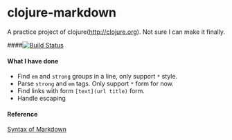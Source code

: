 clojure-markdown
================

A practice project of clojure(http://clojure.org). Not sure I can make it finally.

####[![Build Status](https://secure.travis-ci.org/kevin4byte/clojure-markdown.png?branch=master)](https://travis-ci.org/kevin4byte/clojure-markdown)
#### What I have done

* Find `em` and `strong` groups in a line, only support `*` style.
* Parse `strong` and `em` tags. Only support `*` form for now.
* Find links with form `[text](url title)` form.
* Handle escaping


#### Reference
[Syntax of Markdown](http://daringfireball.net/projects/markdown/syntax)
